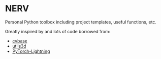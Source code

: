# NERV

Personal Python toolbox including project templates, useful functions, etc.

Greatly inspired by and lots of code borrowed from:

- [cvbase](https://github.com/hellock/cvbase)
- [utils3d](https://github.com/Steve-Tod/utils3d)
- [PyTorch-Lightning](https://github.com/PyTorchLightning/pytorch-lightning)
